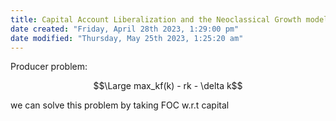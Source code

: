 ```yaml
---
title: Capital Account Liberalization and the Neoclassical Growth model
date created: "Friday, April 28th 2023, 1:29:00 pm"
date modified: "Thursday, May 25th 2023, 1:25:20 am"
---
```


Producer problem:

$$\Large max_kf(k) - rk - \delta k$$

we can solve this problem by taking FOC w.r.t capital

